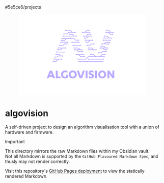 #5e5ce6/projects 

<div align="center">
   <img src="https://raw.githubusercontent.com/JamesNZL/algovision/main/assets/logo-animated.svg" width="82.5%">
</div>

# algovision

A self-driven project to design an algorithm visualisation tool with a union of hardware and firmware.

> [!IMPORTANT]  
> This directory mirrors the raw Markdown files within my Obsidian vault.  
> Not all Markdown is supported by the `GitHub Flavoured Markdown Spec`, and thusly may not render correctly.
>
> Visit this repository's [GitHub Pages deployment](https://docs.jamesnzl.xyz/algovision) to view the statically rendered Markdown.
